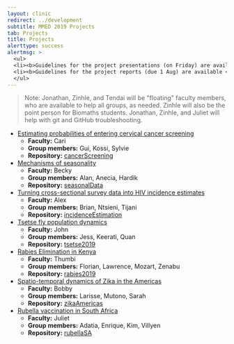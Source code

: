 ```yaml
---
layout: clinic
redirect: ../development
subtitle: MMED 2019 Projects
tab: Projects
title: Projects
alerttype: success
alertmsg: >
  <ul>
  <li><b>Guidelines for the project presentations (on Friday) are available <a href="../projectPresentations">here</a>.</b></li>
  <li><b>Guidelines for the project reports (due 1 Aug) are available <a href="../projectReports">here</a>.</b></li>
  </ul>
---
```


> Note: Jonathan, Zinhle, and Tendai will be "floating" faculty members, who are available to help all groups, as needed. Zinhle will also be the point person for Biomaths students. Jonathan, Zinhle, and Juliet will help with git and GitHub troubleshooting.

- [Estimating probabilities of entering cervical cancer screening](./cancerScreening)
    - **Faculty:**  Cari
    - **Group members:** Gui, Kossi, Sylvie
    - **Repository:** [cancerScreening](https://github.com/ICI3D/cancerScreening)
- [Mechanisms of seasonality](./seasonalData)
    - **Faculty:**  Becky
    - **Group members:** Alan, Anecia, Hardik
    - **Repository:** [seasonalData](https://github.com/ICI3D/seasonalData)
- [Turning cross-sectional survey data into HIV incidence estimates](./incidenceEstimation)
    - **Faculty:**  Alex
    - **Group members:** Brian, Ntsieni, Tijani
    - **Repository:** [incidenceEstimation](https://github.com/ICI3D/incidenceEstimation)
- [Tsetse fly population dynamics](./tsetse)
    - **Faculty:**  John
    - **Group members:** Jess, Keerati, Quan
    - **Repository:** [tsetse2019](https://github.com/ICI3D/tsetse2019)
- [Rabies Elimination in Kenya](./rabiesKenya)
    - **Faculty:** Thumbi
    - **Group members:**  Florian, Lawrence, Mozart, Zenabu
    - **Repository:** [rabies2019](https://github.com/ICI3D/rabies2019)
- [Spatio-temporal dynamics of Zika in the Americas](./zikaAmericas)
    - **Faculty:**  Bobby
    - **Group members:** Larisse, Mutono, Sarah
    - **Repository:** [zikaAmericas](https://github.com/ICI3D/zikaAmericas)
- [Rubella vaccination in South Africa](./rubellaSA)
    - **Faculty:**  Juliet
    - **Group members:** Adatia, Enrique, Kim, Villyen
    - **Repository:** [rubellaSA](https://github.com/ICI3D/rubellaSA)
